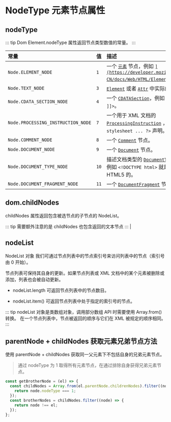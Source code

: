 # NodeType 元素节点属性

## nodeType

::: tip
Dom Element.nodeType 属性返回节点类型数值的常量。
:::

| 常量                               | 值   | 描述                                                                                                                                                                                                                          |
| :--------------------------------- | :--- | :---------------------------------------------------------------------------------------------------------------------------------------------------------------------------------------------------------------------------- |
| `Node.ELEMENT_NODE`                | `1`  | 一个 [`元素`](https://developer.mozilla.org/zh-CN/docs/Web/API/Element) 节点，例如 [``](https://developer.mozilla.org/zh-CN/docs/Web/HTML/Element/p) 和 [``](https://developer.mozilla.org/zh-CN/docs/Web/HTML/Element/div)。 |
| `Node.TEXT_NODE`                   | `3`  | [`Element`](https://developer.mozilla.org/zh-CN/docs/Web/API/Element) 或者 [`Attr`](https://developer.mozilla.org/zh-CN/docs/Web/API/Attr) 中实际的 [`文字`](https://developer.mozilla.org/zh-CN/docs/Web/API/Text)           |
| `Node.CDATA_SECTION_NODE`          | `4`  | 一个 [`CDATASection`](https://developer.mozilla.org/zh-CN/docs/Web/API/CDATASection)，例如 `<!CDATA[[ … ]]>`。                                                                                                                |
| `Node.PROCESSING_INSTRUCTION_NODE` | `7`  | 一个用于 XML 文档的 [`ProcessingInstruction`](https://developer.mozilla.org/zh-CN/docs/Web/API/ProcessingInstruction) ，例如 `<?xml-stylesheet ... ?>` 声明。                                                                 |
| `Node.COMMENT_NODE`                | `8`  | 一个 [`Comment`](https://developer.mozilla.org/zh-CN/docs/Web/API/Comment) 节点。                                                                                                                                             |
| `Node.DOCUMENT_NODE`               | `9`  | 一个 [`Document`](https://developer.mozilla.org/zh-CN/docs/Web/API/Document) 节点。                                                                                                                                           |
| `Node.DOCUMENT_TYPE_NODE`          | `10` | 描述文档类型的 [`DocumentType`](https://developer.mozilla.org/zh-CN/docs/Web/API/DocumentType) 节点。例如 `<!DOCTYPE html>` 就是用于 HTML5 的。                                                                               |
| `Node.DOCUMENT_FRAGMENT_NODE`      | `11` | 一个 [`DocumentFragment`](https://developer.mozilla.org/zh-CN/docs/Web/API/DocumentFragment) 节点                                                                                                                             |

## dom.childNodes

childNodes 属性返回包含被选节点的子节点的 NodeList。

::: tip
需要额外注意的是 childNodes 也包含返回的文本节点
::: |

## nodeList

NodeList 对象
我们可通过节点列表中的节点索引号来访问列表中的节点（索引号由 0 开始）。

节点列表可保持其自身的更新。如果节点列表或 XML 文档中的某个元素被删除或添加，列表也会被自动更新。

- nodeList.length 可返回节点列表中的节点数目。

- nodeList.item() 可返回节点列表中处于指定的索引号的节点。

::: tip
nodeList 对象是类数组对象，调用部分数组 API 时需要使用 Array.from()转换。
在一个节点列表中，节点被返回的顺序与它们在 XML 被规定的顺序相同。
:::

## parentNode + childNodes 获取元素兄弟节点方法

使用 parentNode + childNodes 获取同一父元素下不包括自身的兄弟元素节点。

> 通过 nodeType 为 1 取得所有元素节点，在通过排除自身获得兄弟元素节点。

```js
const getBrotherNode = (el) => {
  const childNodes = Array.from(el.parentNode.childrenNodes).filter((node) => {
    return node.nodeType === 1;
  });
  const brotherNodes = childNodes.filter((node) => {
    return node !== el;
  });
};
```
